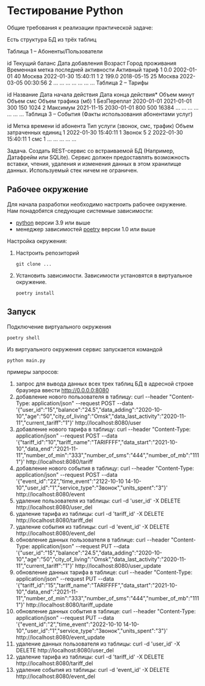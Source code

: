 # Тестирование Python 

Общие требования к реализации практической задаче:

Есть структура БД из трёх таблиц

Таблица 1 – Абоненты/Пользователи

id	Текущий баланс	Дата добавления	Возраст	Город проживания	Временная метка последней активности	Активный тариф
1	    0.0	        2002-01-01	    40	        Москва	            2022-01-30 15:40:11	                        1
2	    199.0	    2018-05-15	    25	        Москва	            2022-03-05 00:30:56	                        2
...	...	...	...	...	...	...
Таблица 2 – Тарифы

id	Название	Дата начала действия	Дата конца действия*	Объем минут	Объем смс	Объем трафика (мб)
1	БезПереплат	    2020-01-01	        2021-01-01	                300	        150	        1024
2	Максимум	    2021-11-15	        2030-01-01	                800	        500	        16384
...	...	...	...	...	...	...
Таблица 3 – События (Факты использования абонентами услуг)

id	Метка времени	    id абонента	Тип услуги (звонок, смс, трафик)	Объем затраченных единиц
1	2022-01-30 15:40:11	1	            Звонок	                                5
2   2022-01-30 15:40:11 1	            смс	                                    1
...	...	...	...	...

Задача. Создать REST-сервис со встраиваемой БД (Например, Датафрейм или SQLite). Сервис должен предоставлять
возможность вставки, чтения, удаления и изменения данных в этом хранилище данных. Используемый стек ничем не ограничен.


## Рабочее окружение
Для начала разработки необходимо настроить рабочее окружение. Нам понадобятся следующие системные зависимости: 
- [python](https://www.python.org/downloads/) версии 3.9 или выше
- менеджер зависимостей [poetry](https://python-poetry.org/docs/#installation) версии 1.0 или выше

Настройка окружения:
1. Настроить репозиторий
    ```shell script
    git clone ...
    ```
2. Установить зависимости. Зависимости установятся в виртуальное окружение.
    ```shell script
    poetry install
    ```

## Запуск

Подключение виртуального окружения
```shell script
poetry shell
```

Из виртуального окружения сервис запускается командой
```shell script
python main.py
```

примеры запросов:
1. запрос для вывода данных всех трех таблиц БД в адресной строке браузера ввести
        http://0.0.0.0:8080
2. добавление нового пользователя в таблицу:
    curl --header "Content-Type: application/json" --request POST --data '{"user_id":"15","balance":"24.5","data_adding":"2020-10-10","age":"50","city_of_living":"Omsk","data_last_activity":"2020-11-11","current_tariff":"1"}'  http://localhost:8080/user
3. добавление нового тарифа в таблицу:
   curl --header "Content-Type: application/json" --request POST --data '{"tariff_id":"10","tariff_name":"TARIFFFF","data_start":"2021-10-10","data_end":"2021-11-11","number_of_min":"333","number_of_sms":"444","number_of_mb":"1111"}'  http://localhost:8080/tariff
4. добавление нового события в таблицу:
   curl --header "Content-Type: application/json" --request POST --data '{"event_id":"22","time_event":"2122-10-10 14-10-10","user_id":"1","service_type":"Звонок","units_spent":"3"}' http://localhost:8080/event
5. удаление пользователя из таблицы:
   curl -d 'user_id' -X DELETE http://localhost:8080/user_del
6. удаление тарифа из таблицы:
    curl -d 'tariff_id' -X DELETE http://localhost:8080/tariff_del
7. удаление события из таблицы:
    curl -d 'event_id' -X DELETE http://localhost:8080/event_del
8. обновление данных пользователя в таблице:
   curl --header "Content-Type: application/json" --request PUT --data '{"user_id":"15","balance":"24.5","data_adding":"2020-10-10","age":"50","city_of_living":"Omsk","data_last_activity":"2020-11-11","current_tariff":"1"}'  http://localhost:8080/user_update
9. обновление данных тарифа в таблице:
   curl --header "Content-Type: application/json" --request PUT --data '{"tariff_id":"15","tariff_name":"TARIFFFF","data_start":"2021-10-10","data_end":"2021-11-11","number_of_min":"333","number_of_sms":"444","number_of_mb":"1111"}'  http://localhost:8080/tariff_update
10. обновление данных события в таблице:
    curl --header "Content-Type: application/json" --request PUT --data '{"event_id":"2","time_event":"2022-10-10 14-10-10","user_id":"1","service_type":"Звонок","units_spent":"3"}' http://localhost:8080/event_update
11. удаление данных пользователя из таблицы:
    curl -d 'user_id' -X DELETE http://localhost:8080/user_del
12. удаление тарифа из таблицы:
    curl -d 'tariff_id' -X DELETE http://localhost:8080/tariff_del
13. удаление события из таблицы:
    curl -d 'event_id' -X DELETE http://localhost:8080/event_del
